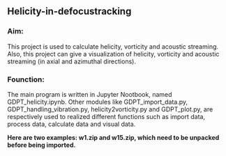 ## Helicity-in-defocustracking

### Aim:
This project is used to calculate helicity, vorticity and acoustic streaming. Also, this project can give a visualization of helicity, vorticity and acoustic streaming (in axial and azimuthal directions).

### Founction:
The main program is written in Jupyter Nootbook, named GDPT_helicity.ipynb. Other modules like GDPT_import_data.py, GDPT_handling_vibration.py, helicity2vorticity.py and GDPT_plot.py, are respectively used to realized different functions such as import data, process data, calculate data and visual data.


**Here are two examples: w1.zip and w15.zip, which need to be unpacked before being imported.**
